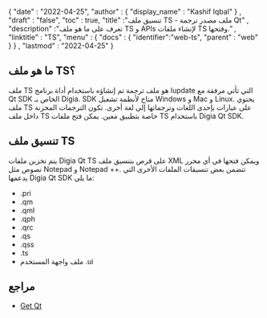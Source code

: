 {
  "date" : "2022-04-25",
  "author" : {
    "display_name" : "Kashif Iqbal"
} ,
  "draft" : "false",
  "toc" : true,
  "title" :"تنسيق ملف TS - ملف مصدر ترجمة Qt" ,
  "description" :"تعرف على ما هو ملف TS و APIs لإنشاء ملفات TS وفتحها." ,
  "linktitle" : "TS",
  "menu" : {
    "docs" : {
      "identifier":"web-ts",
      "parent" : "web"
}
} ,
  "lastmod" : "2022-04-25"
}

## ما هو ملف TS؟

ملف TS هو ملف ترجمة تم إنشاؤه باستخدام أداة برنامج lupdate التي تأتي مرفقة مع Qt SDK الخاص بـ Digia. SDK متاح لأنظمة تشغيل Windows و Mac و Linux. يحتوي ملف TS على عبارات بإحدى اللغات وترجماتها إلى لغة أخرى. تكون الترجمات المخزنة داخل ملف TS خاصة بتطبيق معين. يمكن فتح ملفات TS باستخدام Digia Qt SDK.

## تنسيق ملف TS

يتم تخزين ملفات Digia Qt TS على قرص بتنسيق ملف XML ويمكن فتحها في أي محرر نصوص مثل Notepad و Notepad ++. تتضمن بعض تنسيقات الملفات الأخرى التي يدعمها Digia Qt SDK ما يلي:

* .pri
* .qm
* .qml
* .qph
* .qrc
* .qs
* .qss
* .ts
* ملف واجهة المستخدم .ui

## مراجع

* [Get Qt](https://www.qt.io/download)

